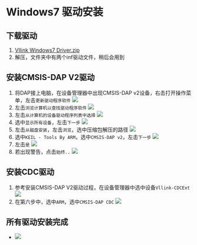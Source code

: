# Windows7 驱动安装
## 下载驱动
1. [Vllink Windows7 Driver.zip](../_static/driver/Vllink_Windows7_Driver.zip)
2. 解压，文件夹中有两个inf驱动文件，稍后会用到

## 安装CMSIS-DAP V2驱动
1. 将DAP接上电脑，在设备管理器中出现CMSIS-DAP v2设备，右击打开操作菜单，左击`更新驱动程序软件`
   ![](../_static/picture/win7_cmsisdapv2_update.png)
2. 左击`浏览计算机以查找驱动程序软件`
   ![](../_static/picture/win7_cmsisdapv2_manual.png)
3. 左击`从计算机的设备驱动程序列表中选择`
   ![](../_static/picture/win7_cmsisdapv2_select.png)
4. 选中`显示所有设备`，左击`下一步`
   ![](../_static/picture/win7_cmsisdapv2_selectalldeveice.png)
5. 左击`从磁盘安装`，左击`浏览`，选中压缩包解压的路径
   ![](../_static/picture/win7_cmsisdapv2_selectpath.png)
6. 选中`KEIL - Tools By ARM`，选中`CMSIS-DAP v2`，左击`下一步`
   ![](../_static/picture/win7_cmsisdapv2_selectv2.png)
7. 左击`是`
   ![](../_static/picture/win7_cmsisdapv2_selectyes.png)
8. 若出现警告，点击`始终..`
   ![](../_static/picture/win7_cmsisdapv2_warning.png)

## 安装CDC驱动
1. 参考安装CMSIS-DAP V2驱动过程，在设备管理器中选中设备`Vllink-CDCExt`
   ![](../_static/picture/win7_cmsisdapv2_update_cdc.png)
2. 在第六步中，选中`ARM`，选中`CMSIS-DAP CDC`
   ![](../_static/picture/win7_cmsisdapv2_selectcdc.png)

## 所有驱动安装完成
* ![](../_static/picture/win7_cmsisdapv2_all.png)
